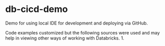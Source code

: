 # db-cicd-demo
Demo for using local IDE for development and deploying via GitHub.  

Code examples customized but the following sources were used and may help in viewing other ways of working with Databricks.
1. 